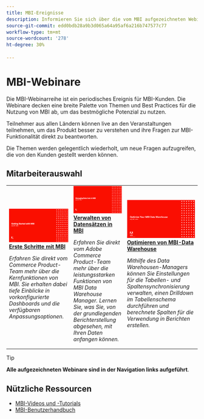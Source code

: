 ```yaml
---
title: MBI-Ereignisse
description: Informieren Sie sich über die vom MBI aufgezeichneten Webinare, in denen eine Vielzahl von Themen und Best Practices für die Nutzung von MBI so weit wie möglich behandelt werden.
source-git-commit: edd0bdb28a9b3d065a64a95af6a216b747577c77
workflow-type: tm+mt
source-wordcount: '278'
ht-degree: 30%

---
```


# MBI-Webinare

Die MBI-Webinarreihe ist ein periodisches Ereignis für MBI-Kunden. Die Webinare decken eine breite Palette von Themen und Best Practices für die Nutzung von MBI ab, um das bestmögliche Potenzial zu nutzen.

Teilnehmer aus allen Ländern können live an den Veranstaltungen teilnehmen, um das Produkt besser zu verstehen und ihre Fragen zur MBI-Funktionalität direkt zu beantworten.

Die Themen werden gelegentlich wiederholt, um neue Fragen aufzugreifen, die von den Kunden gestellt werden können.

## Mitarbeiterauswahl

<table>
<tr>
  <td>
    <a href="https://experienceleague.adobe.com/docs/commerce-events/mbi/2021/getting-started.html">
      <img alt="Erste Schritte mit MBI" src="./assets/getting-started-mbi.png" />
    </a>
     <div>
      <a href="https://experienceleague.adobe.com/docs/commerce-events/mbi/2021/getting-started.html">
        <strong>Erste Schritte mit MBI</strong>
      </a>
    </div>
    <p>
    <em>Erfahren Sie direkt vom Commerce Product-Team mehr über die Kernfunktionen von MBI. Sie erhalten dabei tiefe Einblicke in vorkonfigurierte Dashboards und die verfügbaren Anpassungsoptionen.</em>
    <p>
  </td>
  <td>
    <a href="https://experienceleague.adobe.com/docs/commerce-events/mbi/2022/manage-data-sets.html">
      <img alt="Verwalten von Datensätzen in MBI" src="./assets/managing-data-sets-mbi.png" />
    </a>
     <div>
      <a href="https://experienceleague.adobe.com/docs/commerce-events/mbi/2022/manage-data-sets.html">
        <strong>Verwalten von Datensätzen in MBI</strong>
      </a>
    </div>
    <p>
    <em>Erfahren Sie direkt vom Adobe Commerce Product-Team mehr über die leistungsstarken Funktionen von MBI Data Warehouse Manager. Lernen Sie, was Sie, von der grundlegenden Berichterstellung abgesehen, mit Ihren Daten anfangen können.</em>
    <p>
  </td>
   <td>
    <a href="https://experienceleague.adobe.com/docs/commerce-events/mbi/2021/optimize-data-warehouse.html">
      <img alt="Optimieren von MBI-Data Warehouse" src="./assets/optimize-data-warehouse.png" />
    </a>
     <div>
      <a href="https://experienceleague.adobe.com/docs/commerce-events/mbi/2021/optimize-data-warehouse.html">
        <strong>Optimieren von MBI-Data Warehouse</strong>
      </a>
    </div>
    <p>
    <em>Mithilfe des Data Warehousen-Managers können Sie Einstellungen für die Tabellen- und Spaltensynchronisierung verwalten, einen Drilldown im Tabellenschema durchführen und berechnete Spalten für die Verwendung in Berichten erstellen.</em>
    <p>
  </td>
</tr>
</table>

>[!TIP]
>
>**Alle aufgezeichneten Webinare sind in der Navigation links aufgeführt**.

## Nützliche Ressourcen

- [MBI-Videos und -Tutorials](https://experienceleague.adobe.com/docs/commerce-learn/tutorials/mbi/filter-sets.html)
- [MBI-Benutzerhandbuch](https://experienceleague.adobe.com/docs/commerce-business-intelligence/mbi/guide-overview.html?lang=de)
